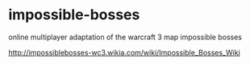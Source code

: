 # impossible-bosses
online multiplayer adaptation of the warcraft 3 map impossible bosses 


http://impossiblebosses-wc3.wikia.com/wiki/Impossible_Bosses_Wiki
